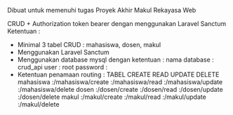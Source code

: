 Dibuat untuk memenuhi tugas Proyek Akhir Makul Rekayasa Web

CRUD + Authorization token bearer dengan menggunakan Laravel Sanctum
Ketentuan :
- Minimal 3 tabel CRUD : mahasiswa, dosen, makul
- Menggunakan Laravel Sanctum
- Menggunakan database mysql dengan ketentuan :
 nama database : crud_api
 user : root
 password :
- Ketentuan penamaan routing :
TABEL CREATE READ UPDATE DELETE
mahasiswa :/mahasiswa/create :/mahasiswa/read :/mahasiswa/update :/mahasiswa/delete
dosen :/dosen/create :/dosen/read :/dosen/update :/dosen/delete
makul :/makul/create :/makul/read :/makul/update :/makul/delete
